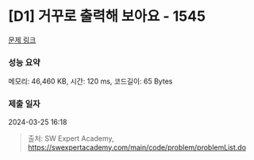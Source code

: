 # [D1] 거꾸로 출력해 보아요 - 1545 

[문제 링크](https://swexpertacademy.com/main/code/problem/problemDetail.do?contestProbId=AV2gbY0qAAQBBAS0) 

### 성능 요약

메모리: 46,460 KB, 시간: 120 ms, 코드길이: 65 Bytes

### 제출 일자

2024-03-25 16:18



> 출처: SW Expert Academy, https://swexpertacademy.com/main/code/problem/problemList.do